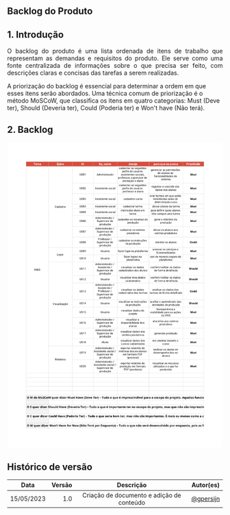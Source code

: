 ## Backlog do Produto

## 1. Introdução

<p align="justify"> O backlog do produto é uma lista ordenada de itens de trabalho que representam as demandas e requisitos do produto. Ele serve como uma fonte centralizada de informações sobre o que precisa ser feito, com descrições claras e concisas das tarefas a serem realizadas.

A priorização do backlog é essencial para determinar a ordem em que esses itens serão abordados. Uma técnica comum de priorização é o método MoSCoW, que classifica os itens em quatro categorias: Must (Deve ter), Should (Deveria ter), Could (Poderia ter) e Won't have (Não terá).

</p>

## 2. Backlog

![Backlog](../assets/backlog/backlog.jpg)

## Histórico de versão

|    Data    | Versão |                 Descrição                 |                Autor(es)                 |
| :--------: | -----: | :---------------------------------------: | :--------------------------------------: |
| 15/05/2023 |    1.0 | Criação de documento e adição de conteúdo | [@gpersijn](https://github.com/gpersijn) |
